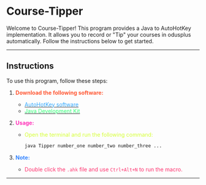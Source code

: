 # Course-Tipper

Welcome to Course-Tipper! This program provides a Java to AutoHotKey implementation. It allows you to record or "Tip" your courses in odusplus automatically. Follow the instructions below to get started.

---

## Instructions

To use this program, follow these steps:

1. **<span style="color: #ff5733;">Download the following software:</span>**

    - [<span style="color: #33a8ff;">AutoHotKey software</span>](https://www.autohotkey.com/download/ahk-install.exe)
    - [<span style="color: #33ff77;">Java Development Kit</span>](https://youtu.be/SQykK40fFds?si=Pfh6A1SaOuJaSucr)

2. **<span style="color: #ff33b9;">Usage:</span>**
    - <span style="color: #d4ff33;">Open the terminal and run the following command:</span>
      ```bash
      java Tipper number_one number_two number_three ...
      ```

3. **<span style="color: #3384ff;">Note:</span>**
    - <span style="color: #ff336f;">Double click the `.ahk` file and use `Ctrl+Alt+N` to run the macro.</span>

---
